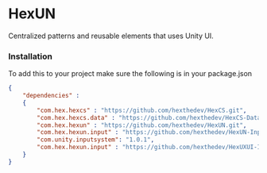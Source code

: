 # HexUN
Centralized patterns and reusable elements that uses Unity UI.

### Installation
To add this to your project make sure the following is in your package.json

```json
{
    "dependencies" : 
    {
        "com.hex.hexcs" : "https://github.com/hexthedev/HexCS.git",
        "com.hex.hexcs.data" : "https://github.com/hexthedev/HexCS-Data.git",
        "com.hex.hexun" : "https://github.com/hexthedev/HexUN.git",
        "com.hex.hexun.input" : "https://github.com/hexthedev/HexUN-Input.git",
        "com.unity.inputsystem": "1.0.1",
        "com.hex.hexun.input" : "https://github.com/hexthedev/HexUXUI-Input.git",
    }
}
```